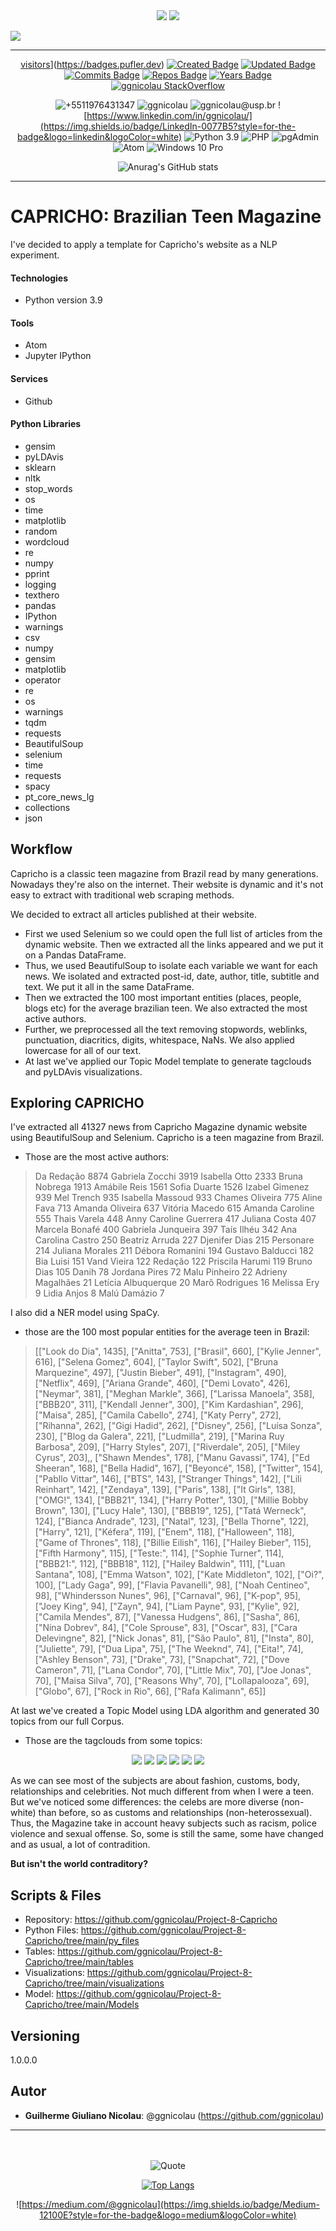 <div align="center">
<img src="https://coursereport-production.imgix.net/uploads/school/logo/84/original/logo-ironhack-blue.png?w=200&h=200&dpr=1&q=75">
<img src="https://encrypted-tbn0.gstatic.com/images?q=tbn:ANd9GcTx0OPgRAs3027QxPjMtXI-1UtLxObz5x6rpvb5bVfEASQJ19fs9Bi14CLOOwwhtJoYXw&usqp=CAU">
</div>


<div align="left">

[![](https://readme-typing-svg.herokuapp.com/)](https://git.io/typing-svg)
</div>
<!--GITHUB_ACTIVITY:{"rows": 5}-->

---

<div align="center">

[visitors](https://visitor-badge.glitch.me/badge?page_id=ggnicolau.visitor-badge)](https://badges.pufler.dev)
[![Created Badge](https://badges.pufler.dev/created/ggnicolau/Project-7-Hospital-Challenge)](https://badges.pufler.dev)
[![Updated Badge](https://badges.pufler.dev/updated/ggnicolau/Project-7-Hospital-Challenge)](https://badges.pufler.dev)
[![Commits Badge](https://badges.pufler.dev/commits/monthly/ggnicolau)](https://badges.pufler.dev)
[![Repos Badge](https://badges.pufler.dev/repos/ggnicolau)](https://badges.pufler.dev)
[![Years Badge](https://badges.pufler.dev/years/ggnicolau)](https://badges.pufler.dev)
[![ggnicolau StackOverflow](https://stackoverflow-badge.vercel.app/?userID=15673147)](https://stackoverflow.com/users/15673147/ggnicolau)

![+5511976431347](https://img.shields.io/badge/WhatsApp-25D366?style=for-the-badge&logo=whatsapp&logoColor=white)
![ggnicolau](https://img.shields.io/badge/Slack-4A154B?style=for-the-badge&logo=slack&logoColor=white)
![ggnicolau@usp.br](https://img.shields.io/badge/Gmail-D14836?style=for-the-badge&logo=gmail&logoColor=white)
![https://www.linkedin.com/in/ggnicolau/](https://img.shields.io/badge/LinkedIn-0077B5?style=for-the-badge&logo=linkedin&logoColor=white)
![Python 3.9](https://img.shields.io/badge/Python-3776AB?style=for-the-badge&logo=python&logoColor=white)
![PHP](https://img.shields.io/badge/PHP-777BB4?style=for-the-badge&logo=php&logoColor=white)
![pgAdmin](https://img.shields.io/badge/PostgreSQL-316192?style=for-the-badge&logo=postgresql&logoColor=white)
![Atom](https://img.shields.io/badge/Atom-66595C?style=for-the-badge&logo=Atom&logoColor=white)
![Windows 10 Pro](https://img.shields.io/badge/Windows-0078D6?style=for-the-badge&logo=windows&logoColor=white)

![Anurag's GitHub stats](https://github-readme-stats.vercel.app/api?username=ggnicolau&show_icons=true&theme=darcula)
</div>
<!--GITHUB_ACTIVITY:{"rows": 5}-->

---

<div align="left">
<div class=''text-justify''>

# CAPRICHO: Brazilian Teen Magazine
I've decided to apply a template for Capricho's website as a NLP experiment.


#### Technologies
* Python version  3.9


#### Tools
* Atom
* Jupyter IPython

#### Services
* Github

#### Python Libraries
* gensim
* pyLDAvis
* sklearn
* nltk
* stop_words
* os
* time
* matplotlib
* random
* wordcloud
* re
* numpy
* pprint
* logging
* texthero
* pandas
* IPython
* warnings
* csv
* numpy
* gensim
* matplotlib
* operator
* re
* os
* warnings
* tqdm
* requests
* BeautifulSoup
* selenium
* time
* requests
* spacy
* pt_core_news_lg
* collections
* json

## Workflow
Capricho is a classic teen magazine from Brazil read by many generations. Nowadays they're also on the internet. Their website is dynamic and it's not easy to extract with traditional web scraping methods.

We decided to extract all articles published at their website.

* First we used Selenium so we could open the full list of articles from the dynamic website. Then we extracted all the links appeared and we put it on a Pandas DataFrame.
* Thus, we used BeautifulSoup to isolate each variable we want for each news. We isolated and extracted post-id, date, author, title, subtitle and text. We put it all in the same DataFrame.
* Then we extracted the 100 most important entities (places, people, blogs etc) for the average brazilian teen. We also extracted the most active authors.
* Further, we preprocessed all the text removing stopwords, weblinks, punctuation, diacritics, digits, whitespace, NaNs. We also applied lowercase for all of our text.
* At last we've applied our Topic Model template to generate tagclouds and pyLDAvis visualizations.

## Exploring CAPRICHO
I've extracted all 41327 news from Capricho Magazine dynamic website using BeautifulSoup and Selenium. Capricho is a teen magazine from Brazil.
* Those are the most active authors:
> Da Redação                                                              8874
> Gabriela Zocchi                                                         3919
> Isabella Otto                                                           2333
> Bruna Nobrega                                                           1913
> Amábile Reis                                                            1561
> Sofia Duarte                                                            1526
> Izabel Gimenez                                                           939
> Mel Trench                                                               935
> Isabella Massoud                                                         933
> Chames Oliveira                                                          775
> Aline Fava                                                               713
> Amanda Oliveira                                                          637
> Vitória Macedo                                                           615
> Amanda Caroline                                                          555
> Thais Varela                                                             448
> Anny Caroline Guerrera                                                   417
> Juliana Costa                                                            407
> Marcela Bonafé                                                           400
> Gabriela Junqueira                                                       397
> Taís Ilhéu                                                               342
> Ana Carolina Castro                                                      250
> Beatriz Arruda                                                           227
> Djenifer Dias                                                            215
> Personare                                                                214
> Juliana Morales                                                          211
> Débora Romanini                                                          194
> Gustavo Balducci                                                         182
> Bia Luisi                                                                151
> Vand Vieira                                                              122
> Redação                                                                  122
> Priscila Harumi                                                          119
> Bruno Dias                                                               105
> Danih                                                                     78
> Jordana Pires                                                             72
> Malu Pinheiro                                                             22
> Adrieny Magalhães                                                         21
> Letícia Albuquerque                                                       20
> Marô Rodrigues                                                            16
> Melissa Ery                                                                9
> Lidia Anjos                                                                8
> Malú Damázio                                                               7

I also did a NER model using SpaCy.
* those are the 100 most popular entities for the average teen in Brazil:
> [["Look do Dia", 1435], ["Anitta", 753], ["Brasil", 660], ["Kylie Jenner", 616], ["Selena Gomez", 604], ["Taylor Swift", 502], ["Bruna Marquezine", 497], ["Justin Bieber", 491], ["Instagram", 490], ["Netflix", 469], ["Ariana Grande", 460], ["Demi Lovato", 426], ["Neymar", 381], ["Meghan Markle", 366], ["Larissa Manoela", 358], ["BBB20", 311], ["Kendall Jenner", 300], ["Kim Kardashian", 296], ["Maisa", 285], ["Camila Cabello", 274], ["Katy Perry", 272], ["Rihanna", 262], ["Gigi Hadid", 262], ["Disney", 256], ["Luísa Sonza", 230], ["Blog da Galera", 221], ["Ludmilla", 219], ["Marina Ruy Barbosa", 209], ["Harry Styles", 207], ["Riverdale", 205], ["Miley Cyrus", 203],, ["Shawn Mendes", 178], ["Manu Gavassi", 174], ["Ed Sheeran", 168], ["Bella Hadid", 167], ["Beyoncé", 158], ["Twitter", 154], ["Pabllo Vittar", 146], ["BTS", 143], ["Stranger Things", 142], ["Lili Reinhart", 142], ["Zendaya", 139], ["Paris", 138], ["It Girls", 138], ["OMG!", 134], ["BBB21", 134], ["Harry Potter", 130], ["Millie Bobby Brown", 130], ["Lucy Hale", 130], ["BBB19", 125], ["Tatá Werneck", 124], ["Bianca Andrade", 123], ["Natal", 123], ["Bella Thorne", 122], ["Harry", 121], ["Kéfera", 119], ["Enem", 118], ["Halloween", 118], ["Game of Thrones", 118], ["Billie Eilish", 116], ["Hailey Bieber", 115], ["Fifth Harmony", 115], ["Teste:", 114], ["Sophie Turner", 114], ["BBB21:", 112], ["BBB18", 112], ["Hailey Baldwin", 111], ["Luan Santana", 108], ["Emma Watson", 102], ["Kate Middleton", 102], ["Oi?", 100], ["Lady Gaga", 99], ["Flavia Pavanelli", 98], ["Noah Centineo", 98], ["Whindersson Nunes", 96], ["Carnaval", 96], ["K-pop", 95], ["Joey King", 94], ["Zayn", 94], ["Liam Payne", 93], ["Kylie", 92], ["Camila Mendes", 87], ["Vanessa Hudgens", 86], ["Sasha", 86], ["Nina Dobrev", 84], ["Cole Sprouse", 83], ["Oscar", 83], ["Cara Delevingne", 82], ["Nick Jonas", 81], ["São Paulo", 81], ["Insta", 80], ["Juliette", 79], ["Dua Lipa", 75], ["The Weeknd", 74], ["Eita!", 74], ["Ashley Benson", 73], ["Drake", 73], ["Snapchat", 72], ["Dove Cameron", 71], ["Lana Condor", 70], ["Little Mix", 70], ["Joe Jonas", 70], ["Maisa Silva", 70], ["Reasons Why", 70], ["Lollapalooza", 69], ["Globo", 67], ["Rock in Rio", 66], ["Rafa Kalimann", 65]]

At last we've created a Topic Model using LDA algorithm and generated 30 topics from our full Corpus.
* Those are the tagclouds from some topics:


<div align="center">
<img src="https://github.com/ggnicolau/Project-8-Capricho/blob/main/visualizations/capricho_filter_full_clean4.png">
<img src="https://github.com/ggnicolau/Project-8-Capricho/blob/main/visualizations/capricho_filter_full_clean17.png">
<img src="https://github.com/ggnicolau/Project-8-Capricho/blob/main/visualizations/capricho_filter_full_clean22.png">
<img src="https://github.com/ggnicolau/Project-8-Capricho/blob/main/visualizations/capricho_filter_full_clean23.png">
<img src="https://github.com/ggnicolau/Project-8-Capricho/blob/main/visualizations/capricho_filter_full_clean26.png">
<img src="https://github.com/ggnicolau/Project-8-Capricho/blob/main/visualizations/capricho_filter_full_clean11.png">
</div>

As we can see most of the subjects are about fashion, customs, body, relationships and celebrities. Not much different from when I were a teen. But we've noticed some differences: the celebs are more diverse (non-white) than before, so as customs and relationships (non-heterossexual). Thus, the Magazine take in account heavy subjects such as racism, police violence and sexual offense. So, some is still the same, some have changed and as usual, a lot of contradition.


**But isn't the world contraditory?**


## Scripts & Files
* Repository: https://github.com/ggnicolau/Project-8-Capricho
* Python Files: https://github.com/ggnicolau/Project-8-Capricho/tree/main/py_files
* Tables:  https://github.com/ggnicolau/Project-8-Capricho/tree/main/tables
* Visualizations: https://github.com/ggnicolau/Project-8-Capricho/tree/main/visualizations
* Model: https://github.com/ggnicolau/Project-8-Capricho/tree/main/Models

## Versioning

1.0.0.0

## Autor

* **Guilherme Giuliano Nicolau**: @ggnicolau (https://github.com/ggnicolau)

</div>

<!--GITHUB_ACTIVITY:{"rows": 5}-->

---

<div align="center">

<br/><br/>
![Quote](https://github-readme-quotes.herokuapp.com/quote?theme=dark&animation=grow_out_in)

[![Top Langs](https://github-readme-stats.vercel.app/api/top-langs/?username=ggnicolau&layout=compact)](https://github.com/anuraghazra/github-readme-stats)

![https://medium.com/@ggnicolau](https://img.shields.io/badge/Medium-12100E?style=for-the-badge&logo=medium&logoColor=white)


</div>
